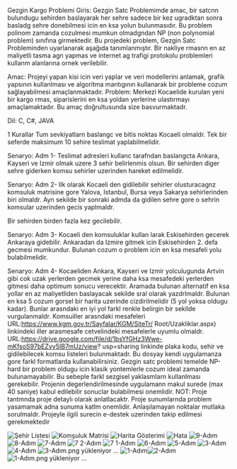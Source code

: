  Gezgin Kargo Problemi
 Giris: Gezgin Satc Problemimde amac, bir satcnn bulundugu sehirden baslayarak her
 sehre sadece bir kez ugradktan sonra basladg sehre donebilmesi icin en ksa yolun bulunmasıdır. 
 Bu problem polinom zamanda cozulmesi mumkun olmadgndan NP (non polynomial problem) sınıfına girmektedir. 
 Bu projedeki problem, Gezgin Satc Probleminden uyarlanarak aşağıda tanımlanmıştır.
 Bir nakliye rmasnn en az maliyetli tasma agn yapmas ve internet ag trafigi protokolu problemleri kullanm alanlarına ornek verilebilir.
 
 Amac: Projeyi yapan kisi icin veri yaplar ve veri modellerini anlamak, grafik yapsının kullanlması ve algoritma mantıgının
 kullanarak bir probleme cozum sağlayabilmesi amaçlanmaktadır.
 Problem: Merkezi Kocaelide kurulan yeni bir kargo rmas, siparislerini en ksa yoldan
 yerlerine ulastırmayı amaçlamaktadır. Bu amaç doğrultusunda size basvurmaktadr.

 Dil: C, C#, JAVA
 
1 Kurallar
 Tum sevkiyatlarn baslangc ve bitis noktas Kocaeli olmaldr.
 Tek bir seferde maksimum 10 sehire teslimat yaplabilmelidir.
 
 Senaryo: Adm 1- Teslimat adresleri kullanc tarafndan baslangcta Ankara, Kayseri
 ve Izmir olmak uzere 3 sehir belirlenmis olsun.
 Bir sehirden diger sehre giderken komsu sehirler uzerinden hareket edilmelidir.
 
 Senaryo: Adm 2- Ilk olarak Kocaeli den gidilebilir sehirler olusturacagnz komsuluk
 matrisine gore Yalova, Istanbul, Bursa veya Sakarya sehirlerinden biri olmaldr. Ayn
 sekilde bir sonraki admda da gidilen sehre gore o sehrin komsular uzerinden gecis
 yaplmaldr.
 
 Bir sehirden birden fazla kez gecilebilir.
 
 Senaryo: Adm 3- Kocaeli den komsuluklar kullan larak Eskisehirden gecerek Ankaraya
 gidebilir. Ankaradan da Izmire gitmek icin Eskisehirden 2. defa gecmesi mumkundur.
 Bulunan cozum o problem icin en ksa mesafeli yolu bulabilmelidir.
 
 Senaryo: Adm 4- Kocaeliden Ankara, Kayseri ve Izmir yolculugunda Artvin gibi cok
 uzak yerlerden gecmek yerine daha ksa mesafedeki yerlerden gitmesi daha optimum
 sonucu verecektir.
 Aramada bulunan alternatif en ksa yollar en az maliyetliden baslayacak sekilde sral
 olarak yazdrlmaldr.
 Bulunan en ksa 5 cozum gorsel bir harita uzerinde cizdirilmelidir (5 yol yoksa oldugu
 kadar). Bunlar arasndaki en iyi yol farkl renkle belirgin bir sekilde vurgulanmaldr.
 Komsuiller arasndaki mesafeleri URL:https://www.kgm.gov.tr/Sayfalar/KGM/SiteTr/
 Root/Uzakliklar.aspx) linkindeki iller arasmesafe cetvelindeki mesafelerle uyumlu
 olmaldr.
 URL:https://drive.google.com/file/d/1bsYfGHz3Wwe-mKfsoS97bEZvy5IB7mUz/view?
 usp=sharing linkinde plaka kodu, sehir ve gidilebilecek komsu listeleri bulunmaktadr.
 Bu dosyay kendi uygulamanza gore farkl formatlarda kullanabilirsiniz.
 Gezgin satc problemi temelde NP-hard bir problem oldugu icin klasik yontemlerle
 cozum ideal zamanda bulunamayabilir. Bu sebeple farkl sezgisel yaklasmlarn kullanlması gerekebilir.
 Projenin degerlendirilmesinde uygulamann makul surede (max 40 saniye) kabul edilebilir sonuclar bulabilmesi onemlidir.
 NOT: Proje tantmnda proje detaylı olarak anlatlacaktr. Proje sunumlarnda problem
 yasamamak adna sunuma katlm onemlidir. Anlaşılamayan noktalar mutlaka sorulmaldr.
 Projeyle ilgili surecin e-destek uzerinden takip edilmesi gerekmektedir



![Şehir Listesi](https://github.com/user-attachments/assets/fb8a0da5-96e2-40cc-878c-f11804f564a2)
![Komşuluk Matrisi](https://github.com/user-attachments/assets/4e81eceb-67a4-4bb0-8a8c-f8224a36c22a)
![Harita Gösterimi](https://github.com/user-attachments/assets/dbc7bdfe-c54b-4db4-8899-75144d64cd6e)
![Hata](https://github.com/user-attachments/assets/65341e27-7373-4d7b-9aaa-e8e35214f02c)
![9-Adım](https://github.com/user-attachments/assets/a588d467-69f3-4eb9-8d77-9b237b4ac02c)
![8-Adım](https://github.com/user-attachments/assets/21c4a0b9-f700-4583-893f-0903c053d9e1)
![7-Adım](https://github.com/user-attachments/assets/7d4d09ca-4f6f-4812-a0a2-f8b41b548936)
![7 2-Adım](https://github.com/user-attachments/assets/f7daec0e-711e-43b0-a865-28522ef2f551)
![7 1-Adım](https://github.com/user-attachments/assets/4722e884-b3ed-439e-9085-104aadcc2d2d)
![6-Adım](https://github.com/user-attachments/assets/9900e2c8-f693-43fe-987c-cfef19b3f5e2)
![5-Adım](https://github.com/user-attachments/assets/283503fa-13ae-404e-84c5-802cebc4e42d)
![3-Adım](https://github.com/user-attachments/assets/4c2d74b7-5b4c-4a12-a005-c1246b11ceac)![4-Adım](https://github.com/user-attachments/assets/1727db90-5cfc-44da-b637-ca5b17cda191)
![3-Adım.png yükleniyor ...]()
![1-Adım](https://github.com/user-attachments/assets/9dd90830-1459-413f-bae8-5f64e714c0ec)![2-Adım](https://github.com/user-attachments/assets/35042a36-524d-4ca7-b370-59095b1c2d70)
![1-Adım.png yükleniyor ...]()
